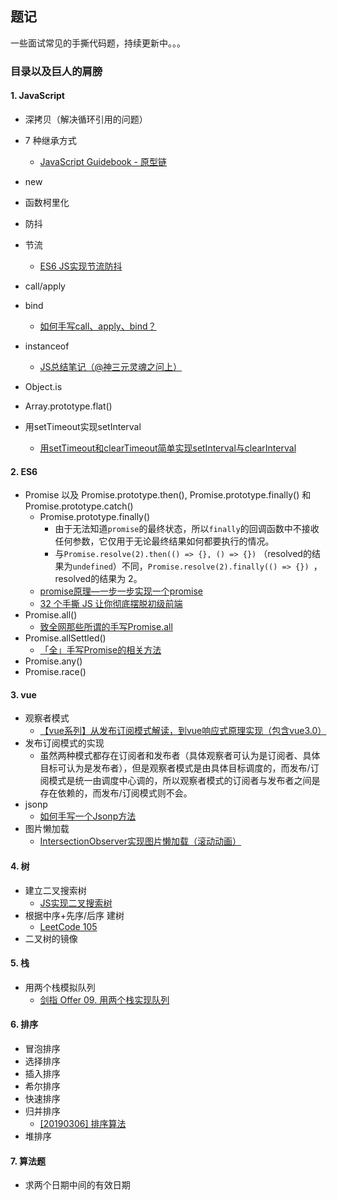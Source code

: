 ## 题记

一些面试常见的手撕代码题，持续更新中。。。



### 目录以及巨人的肩膀

#### 1. JavaScript

- 深拷贝（解决循环引用的问题）

- 7 种继承方式
  - [JavaScript Guidebook - 原型链](https://tsejx.github.io/javascript-guidebook/object-oriented-programming/inheritance/prototype-chain)
- new
- 函数柯里化
- 防抖
- 节流
  - [ES6 JS实现节流防抖](https://blog.csdn.net/qq_33763827/article/details/107704640)
- call/apply
- bind
    - [如何手写call、apply、bind？](https://segmentfault.com/a/1190000018832498)
- instanceof
    - [JS总结笔记（@神三元灵魂之问上）](https://juejin.cn/post/6844904078254817288#heading-5)
- Object.is
- Array.prototype.flat()
- 用setTimeout实现setInterval
  - [用setTimeout和clearTimeout简单实现setInterval与clearInterval](https://juejin.cn/post/6844903839934447629#heading-0)


#### 2. ES6

- Promise 以及 Promise.prototype.then(), Promise.prototype.finally() 和 Promise.prototype.catch()
  - Promise.prototype.finally()
    - 由于无法知道`promise`的最终状态，所以`finally`的回调函数中不接收任何参数，它仅用于无论最终结果如何都要执行的情况。
    - 与`Promise.resolve(2).then(() => {}, () => {})` （resolved的结果为`undefined`）不同，`Promise.resolve(2).finally(() => {}) `，resolved的结果为 2。
  - [promise原理—一步一步实现一个promise](https://juejin.cn/post/6844903831881400333)
  - [32 个手撕 JS 让你彻底摆脱初级前端](https://mp.weixin.qq.com/s/eO18fhQ81CBMgQYBKyO8jg)
- Promise.all()
  - [致全网那些所谓的手写Promise.all](https://zhuanlan.zhihu.com/p/362648760?utm_source=wechat_session&utm_medium=social&utm_oi=637909224051707904)
- Promise.allSettled()
  - [「全」手写Promise的相关方法](https://juejin.cn/post/6844904020029472776#heading-10)
- Promise.any()
- Promise.race()

#### 3. vue
- 观察者模式
    - [【vue系列】从发布订阅模式解读，到vue响应式原理实现（包含vue3.0）](https://juejin.cn/post/6854573219970564104#heading-3)
- 发布订阅模式的实现
    - 虽然两种模式都存在订阅者和发布者（具体观察者可认为是订阅者、具体目标可认为是发布者），但是观察者模式是由具体目标调度的，而发布/订阅模式是统一由调度中心调的，所以观察者模式的订阅者与发布者之间是存在依赖的，而发布/订阅模式则不会。
- jsonp
    - [如何手写一个Jsonp方法](https://blog.csdn.net/weixin_40483654/article/details/106434990)
- 图片懒加载
  - [IntersectionObserver实现图片懒加载（滚动动画）](https://juejin.cn/post/6844903930183303181)
#### 4. 树
- 建立二叉搜索树
    - [JS实现二叉搜索树](https://blog.csdn.net/weixin_45752307/article/details/113348405)
- 根据中序+先序/后序 建树
    - [LeetCode 105](https://leetcode-cn.com/problems/construct-binary-tree-from-preorder-and-inorder-traversal/solution/jian-dan-gan-jing-de-xie-fa-by-dokomzhu-25oi/)
- 二叉树的镜像

#### 5. 栈
- 用两个栈模拟队列
    - [剑指 Offer 09. 用两个栈实现队列](https://leetcode-cn.com/problems/yong-liang-ge-zhan-shi-xian-dui-lie-lcof/solution/yong-liang-ge-zhan-shi-xian-yi-ge-dui-li-qmbm/)

#### 6. 排序
- 冒泡排序
- 选择排序
- 插入排序
- 希尔排序
- 快速排序
- 归并排序
    - [[20190306] 排序算法](https://www.yuque.com/ericlee/fontend/grk42m#9fe9c6eb)
- 堆排序

#### 7. 算法题
- 求两个日期中间的有效日期
    